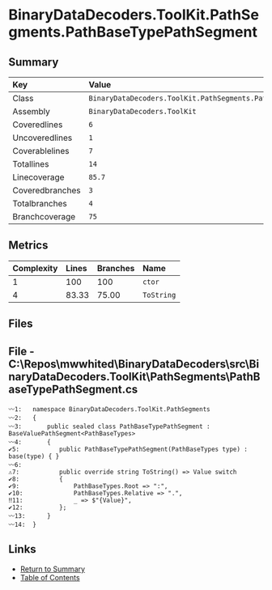 ﻿# BinaryDataDecoders.ToolKit.PathSegments.PathBaseTypePathSegment

## Summary

| Key             | Value                                                             |
| :-------------- | :---------------------------------------------------------------- |
| Class           | `BinaryDataDecoders.ToolKit.PathSegments.PathBaseTypePathSegment` |
| Assembly        | `BinaryDataDecoders.ToolKit`                                      |
| Coveredlines    | `6`                                                               |
| Uncoveredlines  | `1`                                                               |
| Coverablelines  | `7`                                                               |
| Totallines      | `14`                                                              |
| Linecoverage    | `85.7`                                                            |
| Coveredbranches | `3`                                                               |
| Totalbranches   | `4`                                                               |
| Branchcoverage  | `75`                                                              |

## Metrics

| Complexity | Lines | Branches | Name       |
| :--------- | :---- | :------- | :--------- |
| 1          | 100   | 100      | `ctor`     |
| 4          | 83.33 | 75.00    | `ToString` |

## Files

## File - C:\Repos\mwwhited\BinaryDataDecoders\src\BinaryDataDecoders.ToolKit\PathSegments\PathBaseTypePathSegment.cs

```CSharp
〰1:   namespace BinaryDataDecoders.ToolKit.PathSegments
〰2:   {
〰3:       public sealed class PathBaseTypePathSegment : BaseValuePathSegment<PathBaseTypes>
〰4:       {
✔5:           public PathBaseTypePathSegment(PathBaseTypes type) : base(type) { }
〰6:   
⚠7:           public override string ToString() => Value switch
✔8:           {
✔9:               PathBaseTypes.Root => ":",
✔10:              PathBaseTypes.Relative => ".",
‼11:              _ => $"{Value}",
✔12:          };
〰13:      }
〰14:  }
```

## Links

* [Return to Summary](Summary.md)
* [Table of Contents](../TOC.md)

